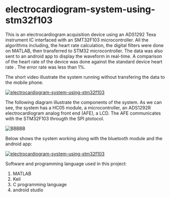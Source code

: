 # electrocardiogram-system-using-stm32f103
This is an electrocardiogram acquisition device using an ADS1292 Texa instrument IC interfaced with an SMT32F103 microcontroller. 
All the algorithms including, the heart rate calculation, the digital filters were done on MATLAB, then transferred to STM32 microcontroller. The data was also sent to an android app to display the waveform in real-time.
A comparison of the heart rate of the device was done against the standard device heart rate . The error rate was less than 1%.

The short video illustrate the system running without transfering the data to the mobile phone.


[![electrocardiogram-system-using-stm32f103](https://img.youtube.com/vi/JplmBYr1th0/0.jpg)](https://www.youtube.com/watch?v=JplmBYr1th0)

The following diagram illustrate the components of the system. As we can see, the system has a HC05 module, a microcontroller, an ADS1292R electrocardiogram analog front end (AFE), a LCD. The AFE communicates with the STM32F103 througth the SPI ptotocol.


![BBBBB](https://user-images.githubusercontent.com/22806623/190268504-d89c6fc2-6d02-4b60-9f50-7fe7364c47a6.png)


Below shows the system working along with the bluetooth module and the android app:


[![electrocardiogram-system-using-stm32f103](https://img.youtube.com/vi/aHwbFrkWZwA/0.jpg)](https://www.youtube.com/watch?v=aHwbFrkWZwA)

Software and programming language used in this project:

1. MATLAB
2. Keil
3. C programming language 
4. android studio
